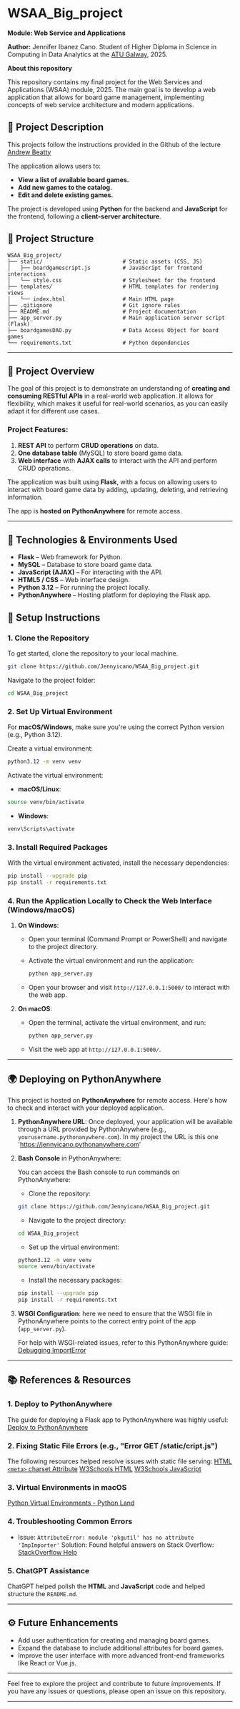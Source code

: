 # WSAA_Big_project

**Module: Web Service and Applications**

**Author:** Jennifer Ibanez Cano. Student of Higher Diploma in Science in Computing in Data Analytics at the [ATU Galway](https://www.atu.ie), 2025.

**About this repository**

This repository contains my final project for the Web Services and Applications (WSAA) module, 2025. The main goal is to develop a web application that allows for board game management, implementing concepts of web service architecture and modern applications.

## 🧩 Project Description

This projects follow the instructions provided in the Github of the lecture [Andrew Beatty](https://github.com/andrewbeattycourseware/WSAA-Courseware/blob/main/labs/WSAA%20Project%20Description.pdf)

The application allows users to:

* **View a list of available board games.**
* **Add new games to the catalog.**
* **Edit and delete existing games.**

The project is developed using **Python** for the backend and **JavaScript** for the frontend, following a **client-server architecture**.

## 📁 Project Structure

```
WSAA_Big_project/
├── static/                         # Static assets (CSS, JS)
│   ├── boardgamescript.js          # JavaScript for frontend interactions
│   └── style.css                   # Stylesheet for the frontend
├── templates/                      # HTML templates for rendering views
│   └── index.html                  # Main HTML page
├── .gitignore                      # Git ignore rules
├── README.md                       # Project documentation
├── app_server.py                   # Main application server script (Flask)
├── boardgamesDAO.py                # Data Access Object for board games
└── requirements.txt                # Python dependencies

```

---

## 📝 Project Overview

The goal of this project is to demonstrate an understanding of **creating and consuming RESTful APIs** in a real-world web application. It allows for flexibility, which makes it useful for real-world scenarios, as you can easily adapt it for different use cases.

### Project Features:

1. **REST API** to perform **CRUD operations** on data.
2. **One database table** (MySQL) to store board game data.
3. **Web interface** with **AJAX calls** to interact with the API and perform CRUD operations.

The application was built using **Flask**, with a focus on allowing users to interact with board game data by adding, updating, deleting, and retrieving information.

The app is **hosted on PythonAnywhere** for remote access.

---

## 🚀 Technologies & Environments Used

* **Flask** – Web framework for Python.
* **MySQL** – Database to store board game data.
* **JavaScript (AJAX)** – For interacting with the API.
* **HTML5 / CSS** – Web interface design.
* **Python 3.12** – For running the project locally.
* **PythonAnywhere** – Hosting platform for deploying the Flask app.

## 🚀 Setup Instructions

### 1. Clone the Repository

To get started, clone the repository to your local machine.

```bash
git clone https://github.com/Jennyicano/WSAA_Big_project.git
```

Navigate to the project folder:

```bash
cd WSAA_Big_project
```

### 2. Set Up Virtual Environment

For **macOS/Windows**, make sure you're using the correct Python version (e.g., Python 3.12).

Create a virtual environment:

```bash
python3.12 -m venv venv
```

Activate the virtual environment:

* **macOS/Linux**:

```bash
source venv/bin/activate
```

* **Windows**:

```bash
venv\Scripts\activate
```

### 3. Install Required Packages

With the virtual environment activated, install the necessary dependencies:

```bash
pip install --upgrade pip
pip install -r requirements.txt
```

### 4. Run the Application Locally to Check the Web Interface (Windows/macOS)

1. **On Windows**:

   * Open your terminal (Command Prompt or PowerShell) and navigate to the project directory.
   * Activate the virtual environment and run the application:

     ```bash
     python app_server.py
     ```
   * Open your browser and visit `http://127.0.0.1:5000/` to interact with the web app.

2. **On macOS**:

   * Open the terminal, activate the virtual environment, and run:

     ```bash
     python app_server.py
     ```
   * Visit the web app at `http://127.0.0.1:5000/`.

---
## 🌍 Deploying on PythonAnywhere

This project is hosted on **PythonAnywhere** for remote access. Here's how to check and interact with your deployed application.

1. **PythonAnywhere URL**:
   Once deployed, your application will be available through a URL provided by PythonAnywhere (e.g., `yourusername.pythonanywhere.com`). In my project the URL is this one 'https://jennyicano.pythonanywhere.com'

2. **Bash Console** in PythonAnywhere:

   You can access the Bash console to run commands on PythonAnywhere:

   * Clone the repository:

   ```bash
   git clone https://github.com/Jennyicano/WSAA_Big_project.git
   ```

   * Navigate to the project directory:

   ```bash
   cd WSAA_Big_project
   ```

   * Set up the virtual environment:

   ```bash
   python3.12 -m venv venv
   source venv/bin/activate
   ```

   * Install the necessary packages:

   ```bash
   pip install --upgrade pip
   pip install -r requirements.txt
   ```

3. **WSGI Configuration**: here we need to ensure that the WSGI file in PythonAnywhere points to the correct entry point of the app (`app_server.py`).

   For help with WSGI-related issues, refer to this PythonAnywhere guide:
   [Debugging ImportError](https://help.pythonanywhere.com/pages/DebuggingImportError)

---

## 📚 References & Resources

### 1. Deploy to PythonAnywhere

The guide for deploying a Flask app to PythonAnywhere was highly useful:
[Deploy to PythonAnywhere](https://github.com/andrewbeattycourseware/deploytopythonanywhere)

### 2. Fixing Static File Errors (e.g., "Error GET /static/cript.js")

The following resources helped resolve issues with static file serving:
[HTML `<meta>` charset Attribute](https://www.w3schools.com/tags/att_meta_charset.asp)
[W3Schools HTML](https://www.w3schools.com/html/default.asp)
[W3Schools JavaScript](https://www.w3schools.com/js/default.asp)

### 3. Virtual Environments in macOS

[Python Virtual Environments - Python Land](https://python.land/virtual-environments/virtualenv)

### 4. Troubleshooting Common Errors

* Issue: `AttributeError: module 'pkgutil' has no attribute 'ImpImporter'`
  Solution: Found helpful answers on Stack Overflow:
  [StackOverflow Help](https://stackoverflow.com/questions/77364550/attributeerror-module-pkgutil-has-no-attribute-impimporter-did-you-mean)

### 5. ChatGPT Assistance

ChatGPT helped polish the **HTML** and **JavaScript** code and helped structure the `README.md`.

---

## ⚙️ Future Enhancements

* Add user authentication for creating and managing board games.
* Expand the database to include additional attributes for board games.
* Improve the user interface with more advanced front-end frameworks like React or Vue.js.

---

Feel free to explore the project and contribute to future improvements. If you have any issues or questions, please open an issue on this repository.

---